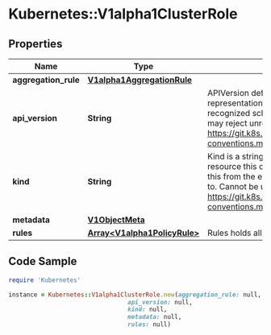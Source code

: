 # Kubernetes::V1alpha1ClusterRole

## Properties

Name | Type | Description | Notes
------------ | ------------- | ------------- | -------------
**aggregation_rule** | [**V1alpha1AggregationRule**](V1alpha1AggregationRule.md) |  | [optional] 
**api_version** | **String** | APIVersion defines the versioned schema of this representation of an object. Servers should convert recognized schemas to the latest internal value, and may reject unrecognized values. More info: https://git.k8s.io/community/contributors/devel/api-conventions.md#resources | [optional] 
**kind** | **String** | Kind is a string value representing the REST resource this object represents. Servers may infer this from the endpoint the client submits requests to. Cannot be updated. In CamelCase. More info: https://git.k8s.io/community/contributors/devel/api-conventions.md#types-kinds | [optional] 
**metadata** | [**V1ObjectMeta**](V1ObjectMeta.md) |  | [optional] 
**rules** | [**Array&lt;V1alpha1PolicyRule&gt;**](V1alpha1PolicyRule.md) | Rules holds all the PolicyRules for this ClusterRole | [optional] 

## Code Sample

```ruby
require 'Kubernetes'

instance = Kubernetes::V1alpha1ClusterRole.new(aggregation_rule: null,
                                 api_version: null,
                                 kind: null,
                                 metadata: null,
                                 rules: null)
```


